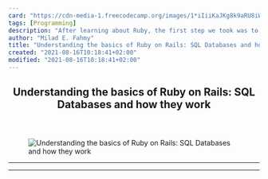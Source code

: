 ```yaml
---
card: "https://cdn-media-1.freecodecamp.org/images/1*iIiiKaJKg8k9aRU8iWxCxA.jpeg"
tags: [Programming]
description: "After learning about Ruby, the first step we took was to unde"
author: "Milad E. Fahmy"
title: "Understanding the basics of Ruby on Rails: SQL Databases and how they work"
created: "2021-08-16T10:18:41+02:00"
modified: "2021-08-16T10:18:41+02:00"
---
```

<div class="site-wrapper">
<main id="site-main" class="site-main outer">
<div class="inner">
<article class="post-full post tag-programming tag-coding tag-web-development tag-ruby tag-tech ">
<header class="post-full-header">
<h1 class="post-full-title">Understanding the basics of Ruby on Rails: SQL Databases and how they work</h1>
</header>
<figure class="post-full-image">
<picture>
<source media="(max-width: 700px)" sizes="1px" srcset="data:image/gif;base64,R0lGODlhAQABAIAAAAAAAP///yH5BAEAAAAALAAAAAABAAEAAAIBRAA7 1w">
<source media="(min-width: 701px)" sizes="(max-width: 800px) 400px,
(max-width: 1170px) 700px,
1400px" srcset="https://cdn-media-1.freecodecamp.org/images/1*iIiiKaJKg8k9aRU8iWxCxA.jpeg 300w,
https://cdn-media-1.freecodecamp.org/images/1*iIiiKaJKg8k9aRU8iWxCxA.jpeg 600w,
https://cdn-media-1.freecodecamp.org/images/1*iIiiKaJKg8k9aRU8iWxCxA.jpeg 1000w,
https://cdn-media-1.freecodecamp.org/images/1*iIiiKaJKg8k9aRU8iWxCxA.jpeg 2000w">
<img onerror="this.style.display='none'" src="https://cdn-media-1.freecodecamp.org/images/1*iIiiKaJKg8k9aRU8iWxCxA.jpeg" alt="Understanding the basics of Ruby on Rails: SQL Databases and how they work">
</picture>
</figure>
<section class="post-full-content">
<div class="post-content">
</div>
<hr>
<hr>
</section>
</article>
</div>
</main>
</div>
<!-- Google Tag Manager (noscript) -->
<!-- End Google Tag Manager (noscript) -->
